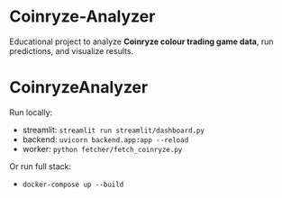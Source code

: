 # Coinryze-Analyzer
Educational project to analyze **Coinryze colour trading game data**,  run predictions, and visualize results.

# CoinryzeAnalyzer

Run locally:
- streamlit: `streamlit run streamlit/dashboard.py`
- backend: `uvicorn backend.app:app --reload`
- worker: `python fetcher/fetch_coinryze.py`

Or run full stack:
- `docker-compose up --build`
